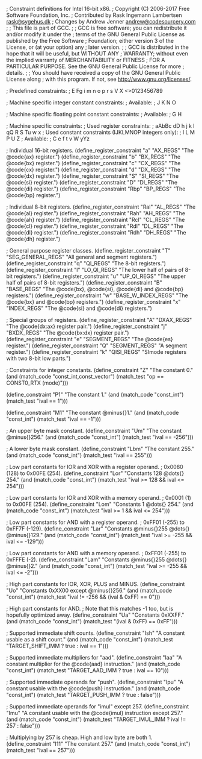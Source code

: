 ;  Constraint definitions for Intel 16-bit x86.
;  Copyright (C) 2006-2017 Free Software Foundation, Inc.
;  Contributed by Rask Ingemann Lambertsen <rask@sygehus.dk>
;  Changes by Andrew Jenner <andrew@codesourcery.com>
;
;  This file is part of GCC.
;
;  GCC is free software; you can redistribute it and/or modify it under the
;  terms of the GNU General Public License as published by the Free Software
;  Foundation; either version 3 of the License, or (at your option) any
;  later version.
;
;  GCC is distributed in the hope that it will be useful, but WITHOUT ANY
;  WARRANTY; without even the implied warranty of MERCHANTABILITY or FITNESS
;  FOR A PARTICULAR PURPOSE.  See the GNU General Public License for more
;  details.
;
;  You should have received a copy of the GNU General Public License along
;  with this program.  If not, see <http://www.gnu.org/licenses/>.


; Predefined constraints:
;          E Fg  i       m n o p   r s      V   X    <>0123456789

; Machine specific integer constant constraints:
; Available:
;                   J K     N O

; Machine specific floating point constant constraints:
; Available:
;             G H

; Machine specific constraints:
; Used register constraints:
; aAbBc dD     h   j k l         qQ R S Tu   w x
; Used constant constraints (IJKLMNOP integers only):
;                 I     L M     P         U         Z
; Available:
;      C  e f                          t   v  W  yYz

; Individual 16-bit registers.
(define_register_constraint "a"	  "AX_REGS"	"The @code{ax} register.")
(define_register_constraint "b"	  "BX_REGS"	"The @code{bx} register.")
(define_register_constraint "c"	  "CX_REGS"	"The @code{cx} register.")
(define_register_constraint "d"   "DX_REGS"	"The @code{dx} register.")
(define_register_constraint "S"	  "SI_REGS"	"The @code{si} register.")
(define_register_constraint "D"	  "DI_REGS"	"The @code{di} register.")
(define_register_constraint "Rbp" "BP_REGS"	"The @code{bp} register.")

; Individual 8-bit registers.
(define_register_constraint "Ral" "AL_REGS"	"The @code{al} register.")
(define_register_constraint "Rah" "AH_REGS"	"The @code{ah} register.")
(define_register_constraint "Rcl" "CL_REGS"	"The @code{cl} register.")
(define_register_constraint "Rdl" "DL_REGS"	"The @code{dl} register.")
(define_register_constraint "Rdh" "DH_REGS"	"The @code{dh} register.")

; General purpose register classes.
(define_register_constraint "T"	"SEG_GENERAL_REGS"
	"All general and segment registers.")
(define_register_constraint "q" "QI_REGS"
	"The 8-bit registers.")
(define_register_constraint "l"	"LO_QI_REGS"
	"The lower half of pairs of 8-bit registers.")
(define_register_constraint "u"	"UP_QI_REGS"
	"The upper half of pairs of 8-bit registers.")
(define_register_constraint "B"	"BASE_REGS"
	"The @code{bx}, @code{si}, @code{di} and @code{bp} registers.")
(define_register_constraint "w"	"BASE_W_INDEX_REGS"
	"The @code{bx} and @code{bp} registers.")
(define_register_constraint "x"	"INDEX_REGS"
	"The @code{si} and @code{di} registers.")

; Special groups of registers.
(define_register_constraint "A"	"DXAX_REGS"  "The @code{dx:ax} register pair.")
(define_register_constraint "j"	"BXDX_REGS"  "The @code{bx:dx} register pair.")
(define_register_constraint "e" "SEGMENT_REGS"	"The @code{es} register.")
(define_register_constraint "Q" "SEGMENT_REGS"	"A segment register.")
(define_register_constraint "k"	"QISI_REGS"
	"SImode registers with two 8-bit low parts.")

; Constraints for integer constants.
(define_constraint	"Z"	"The constant 0."
   (and (match_code "const_int,const_vector")
	(match_test "op == CONST0_RTX (mode)")))

(define_constraint	"P1"	"The constant 1."
   (and (match_code "const_int")
	(match_test "ival == 1")))

(define_constraint	"M1"	"The constant @minus{}1."
   (and (match_code "const_int")
	(match_test "ival == -1")))

; An upper byte mask constant.
(define_constraint	"Um"	"The constant @minus{}256."
   (and (match_code "const_int")
	(match_test "ival == -256")))

; A lower byte mask constant.
(define_constraint	"Lbm"	"The constant 255."
   (and (match_code "const_int")
	(match_test "ival == 255")))

; Low part constants for IOR and XOR with a register operand.
; 0x0080 (128) to 0x00FE (254).
(define_constraint	"Lor"	"Constants 128 @dots{} 254."
   (and (match_code "const_int")
	(match_test "ival >= 128 && ival <= 254")))

; Low part constants for IOR and XOR with a memory operand.
; 0x0001 (1) to 0x00FE (254).
(define_constraint	"Lom"	"Constants 1 @dots{} 254."
   (and (match_code "const_int")
	(match_test "ival >= 1 && ival <= 254")))

; Low part constants for AND with a register operand.
; 0xFF01 (-255) to 0xFF7F (-129).
(define_constraint	"Lar"	"Constants @minus{}255 @dots{} @minus{}129."
   (and (match_code "const_int")
	(match_test "ival >= -255 && ival <= -129")))

; Low part constants for AND with a memory operand.
; 0xFF01 (-255) to 0xFFFE (-2).
(define_constraint	"Lam"	"Constants @minus{}255 @dots{} @minus{}2."
   (and (match_code "const_int")
	(match_test "ival >= -255 && ival <= -2")))

; High part constants for IOR, XOR, PLUS and MINUS.
(define_constraint	"Uo"	"Constants 0xXX00 except @minus{}256."
   (and (match_code "const_int")
	(match_test "ival != -256 && (ival & 0xFF) == 0")))

; High part constants for AND.
; Note that this matches -1 too, but is hopefully optimized away.
(define_constraint	"Ua"	"Constants 0xXXFF."
   (and (match_code "const_int")
	(match_test "(ival & 0xFF) == 0xFF")))

; Supported immediate shift counts.
(define_constraint	"Ish"	"A constant usable as a shift count."
   (and (match_code "const_int")
	(match_test "TARGET_SHIFT_IMM ? true : ival == 1")))

; Supported immediate multipliers for "aad".
(define_constraint	"Iaa"	"A constant multiplier for the @code{aad} instruction."
   (and (match_code "const_int")
	(match_test "TARGET_AAD_IMM ? true : ival == 10")))

; Supported immediate operands for "push".
(define_constraint	"Ipu"	"A constant usable with the @code{push} instruction."
   (and (match_code "const_int")
	(match_test "TARGET_PUSH_IMM ? true : false")))

; Supported immediate operands for "imul" except 257.
(define_constraint	"Imu"	"A constant usable with the @code{imul} instruction except 257."
   (and (match_code "const_int")
	(match_test "TARGET_IMUL_IMM ? ival != 257 : false")))

; Multiplying by 257 is cheap. High and low byte are both 1.
(define_constraint	"I11"	"The constant 257."
   (and (match_code "const_int")
	(match_test "ival == 257")))
